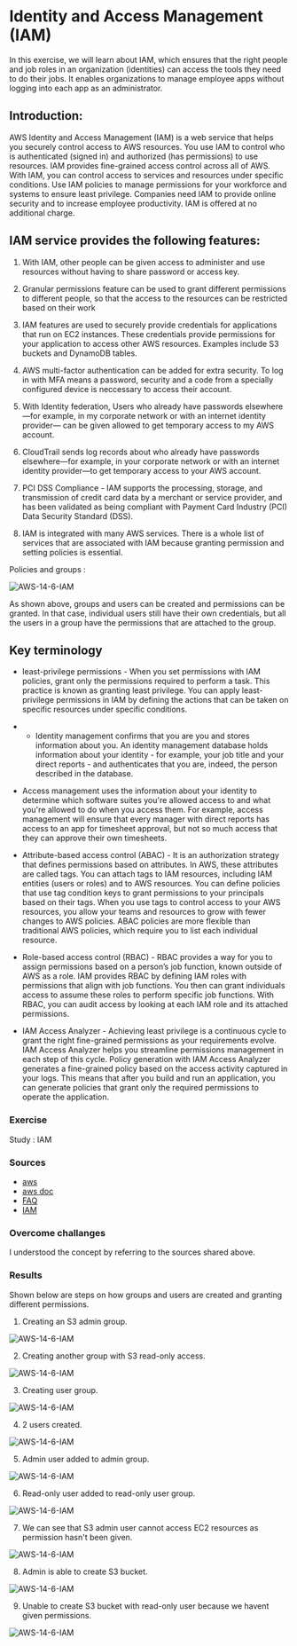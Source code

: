 # Identity and Access Management (IAM)

In this exercise, we will learn about IAM, which ensures that the right people and job roles in an organization (identities) can access the tools they need to do their jobs. It enables organizations to manage employee apps without logging into each app as an administrator. 

## Introduction:

AWS Identity and Access Management (IAM) is a web service that helps you securely control access to AWS resources. You use IAM to control who is authenticated (signed in) and authorized (has permissions) to use resources.
IAM provides fine-grained access control across all of AWS. With IAM, you can control access to services and resources under specific conditions. Use IAM policies to manage permissions for your workforce and systems to ensure least privilege. Companies need IAM to provide online security and to increase employee productivity. IAM is offered at no additional charge.

## IAM service provides the following features:

1. With IAM, other people can be given access to administer and use resources without having to share password or access key.

2. Granular permissions feature can be used to grant different permissions to different people, so that the access to the resources can be restricted based on their work

3. IAM features are used to securely provide credentials for applications that run on EC2 instances. These credentials provide permissions for your application to access other AWS resources. Examples include S3 buckets and DynamoDB tables.

4.  AWS multi-factor authentication can be added for extra security. To log in with MFA means a password, security and a code from a specially configured device is neccessary to access their account.

5. With Identity federation, Users who already have passwords elsewhere—for example, in my corporate network or with an internet identity provider— can be given allowed to get temporary access to my AWS account.

6. CloudTrail sends log records about who already have passwords elsewhere—for example, in your corporate network or with an internet identity provider—to get temporary access to your AWS account.

7. PCI DSS Compliance - IAM supports the processing, storage, and transmission of credit card data by a merchant or service provider, and has been validated as being compliant with Payment Card Industry (PCI) Data Security Standard (DSS). 

8. IAM is integrated with many AWS services. There is a whole list of services that are associated with IAM because granting permission and setting policies is essential. 

Policies and groups :

![AWS-14-6-IAM](../00_includes/AWS-Week3/AWS-14-6/i1.png)

As shown above, groups and users can be created and permissions can be granted.  In that case, individual users still have their own credentials, but all the users in a group have the permissions that are attached to the group. 

## Key terminology

- least-privilege permissions - When you set permissions with IAM policies, grant only the permissions required to perform a task. This practice is known as  granting least privilege. You can apply least-privilege permissions in IAM by defining the actions that can be taken on specific resources under specific conditions.

- - Identity management confirms that you are you and stores information about you. An identity management database holds information about your identity - for example, your job title and your direct reports - and authenticates that you are, indeed, the person described in the database.

- Access management uses the information about your identity to determine which software suites you're allowed access to and what you're allowed to do when you access them. For example, access management will ensure that every manager with direct reports has access to an app for timesheet approval, but not so much access that they can approve their own timesheets.

- Attribute-based access control (ABAC) - It is an authorization strategy that defines permissions based on attributes. In AWS, these attributes are called tags. You can attach tags to IAM resources, including IAM entities (users or roles) and to AWS resources. You can define policies that use tag condition keys to grant permissions to your principals based on their tags. When you use tags to control access to your AWS resources, you allow your teams and resources to grow with fewer changes to AWS policies. ABAC policies are more flexible than traditional AWS policies, which require you to list each individual resource. 

- Role-based access control (RBAC) - RBAC provides a way for you to assign permissions based on a person’s job function, known outside of AWS as a role. IAM provides RBAC by defining IAM roles with permissions that align with job functions. You then can grant individuals access to assume these roles to perform specific job functions. With RBAC, you can audit access by looking at each IAM role and its attached permissions.

- IAM Access Analyzer - Achieving least privilege is a continuous cycle to grant the right fine-grained permissions as your requirements evolve. IAM Access Analyzer helps you streamline permissions management in each step of this cycle. Policy generation with IAM Access Analyzer generates a fine-grained policy based on the access activity captured in your logs. This means that after you build and run an application, you can generate policies that grant only the required permissions to operate the application.

### Exercise

Study : IAM

### Sources

- [aws](https://aws.amazon.com/iam/)
- [aws doc](https://docs.aws.amazon.com/IAM/latest/UserGuide/introduction.html)
- [FAQ](https://aws.amazon.com/iam/faqs/?nc=sn&loc=5)
- [IAM](https://www.onelogin.com/learn/iam) 
### Overcome challanges

 I understood the concept by referring to the sources shared above.

### Results
 
 Shown below are steps on how groups and users are created and granting different permissions.

1. Creating an S3 admin group.

![AWS-14-6-IAM](../00_includes/AWS-Week3/AWS-14-6/i2.png)

2. Creating another group with S3 read-only access.

![AWS-14-6-IAM](../00_includes/AWS-Week3/AWS-14-6/i3.png)

3. Creating user group.

![AWS-14-6-IAM](../00_includes/AWS-Week3/AWS-14-6/i4.png)

4. 2 users created.

![AWS-14-6-IAM](../00_includes/AWS-Week3/AWS-14-6/i5.png)

5. Admin user added to admin group.

![AWS-14-6-IAM](../00_includes/AWS-Week3/AWS-14-6/i6.png)

6. Read-only user added to read-only user group.

![AWS-14-6-IAM](../00_includes/AWS-Week3/AWS-14-6/i7.png)

7. We can see that S3 admin user cannot access EC2 resources as permission hasn't been given.

![AWS-14-6-IAM](../00_includes/AWS-Week3/AWS-14-6/i8.png)

8. Admin is able to create S3 bucket.

![AWS-14-6-IAM](../00_includes/AWS-Week3/AWS-14-6/i9.png)

9. Unable to create S3 bucket with read-only user because we havent given permissions.

![AWS-14-6-IAM](../00_includes/AWS-Week3/AWS-14-6/i10.png)